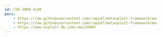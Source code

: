 ```yaml
---
id: CVE-2009-4140
pocs:
    - https://raw.githubusercontent.com/rapid7/metasploit-framework/master/modules/exploits/unix/webapp/open_flash_chart_upload_exec.rb
    - https://raw.githubusercontent.com/rapid7/metasploit-framework/master/modules/exploits/unix/webapp/openemr_upload_exec.rb
    - https://www.exploit-db.com/raw/24969
---
```

